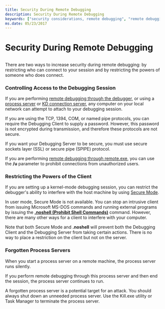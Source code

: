 ```yaml
---
title: Security During Remote Debugging
description: Security During Remote Debugging
keywords: ["security considerations, remote debugging", "remote debugging through remote.exe, security considerations", "remote debugging through the debugger, security considerations", "process server, security considerations"]
ms.date: 05/23/2017
---
```


# Security During Remote Debugging


## <span id="ddk_security_during_remote_debugging_dbg"></span><span id="DDK_SECURITY_DURING_REMOTE_DEBUGGING_DBG"></span>


There are two ways to increase security during remote debugging: by restricting who can connect to your session and by restricting the powers of someone who does connect.

### <span id="controlling_access_to_the_debugging_session"></span><span id="CONTROLLING_ACCESS_TO_THE_DEBUGGING_SESSION"></span>Controlling Access to the Debugging Session

If you are performing [remote debugging through the debugger](remote-debugging-through-the-debugger.md), or using a [process server](process-servers--user-mode-.md) or [KD connection server](kd-connection-servers--kernel-mode-.md), any computer on your local network can attempt to attach to your debugging session.

If you are using the TCP, 1394, COM, or named pipe protocols, you can require the Debugging Client to supply a password. However, this password is not encrypted during transmission, and therefore these protocols are not secure.

If you want your Debugging Server to be secure, you must use secure sockets layer (SSL) or secure pipe (SPIPE) protocol.

If you are performing [remote debugging through remote.exe](remote-debugging-through-remote-exe.md), you can use the **/u** parameter to prohibit connections from unauthorized users.

### <span id="restricting_the_powers_of_the_client"></span><span id="RESTRICTING_THE_POWERS_OF_THE_CLIENT"></span>Restricting the Powers of the Client

If you are setting up a kernel-mode debugging session, you can restrict the debugger's ability to interfere with the host machine by using [Secure Mode](secure-mode.md).

In user mode, Secure Mode is not available. You can stop an intrusive client from issuing Microsoft MS-DOS commands and running external programs by issuing the [**.noshell (Prohibit Shell Commands)**](../debuggercmds/-noshell--prohibit-shell-commands-.md) command. However, there are many other ways for a client to interfere with your computer.

Note that both Secure Mode and **.noshell** will prevent both the Debugging Client and the Debugging Server from taking certain actions. There is no way to place a restriction on the client but not on the server.

### <span id="forgotten_process_servers"></span><span id="FORGOTTEN_PROCESS_SERVERS"></span>Forgotten Process Servers

When you start a process server on a remote machine, the process server runs silently.

If you perform remote debugging through this process server and then end the session, the process server continues to run.

A forgotten process server is a potential target for an attack. You should always shut down an unneeded process server. Use the Kill.exe utility or Task Manager to terminate the process server.

 

 
